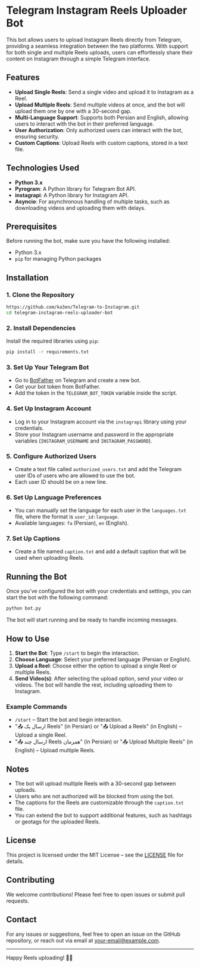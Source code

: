
# Telegram Instagram Reels Uploader Bot

This bot allows users to upload Instagram Reels directly from Telegram, providing a seamless integration between the two platforms. With support for both single and multiple Reels uploads, users can effortlessly share their content on Instagram through a simple Telegram interface.

## Features

- **Upload Single Reels**: Send a single video and upload it to Instagram as a Reel.
- **Upload Multiple Reels**: Send multiple videos at once, and the bot will upload them one by one with a 30-second gap.
- **Multi-Language Support**: Supports both Persian and English, allowing users to interact with the bot in their preferred language.
- **User Authorization**: Only authorized users can interact with the bot, ensuring security.
- **Custom Captions**: Upload Reels with custom captions, stored in a text file.

## Technologies Used

- **Python 3.x**
- **Pyrogram**: A Python library for Telegram Bot API.
- **instagrapi**: A Python library for Instagram API.
- **Asyncio**: For asynchronous handling of multiple tasks, such as downloading videos and uploading them with delays.

## Prerequisites

Before running the bot, make sure you have the following installed:

- Python 3.x
- `pip` for managing Python packages

## Installation

### 1. Clone the Repository

```bash
https://github.com/ka3en/Telegram-to-Instagram.git
cd telegram-instagram-reels-uploader-bot
```

### 2. Install Dependencies

Install the required libraries using `pip`:

```bash
pip install -r requirements.txt
```

### 3. Set Up Your Telegram Bot

- Go to [BotFather](https://core.telegram.org/bots#botfather) on Telegram and create a new bot.
- Get your bot token from BotFather.
- Add the token in the `TELEGRAM_BOT_TOKEN` variable inside the script.

### 4. Set Up Instagram Account

- Log in to your Instagram account via the `instagrapi` library using your credentials.
- Store your Instagram username and password in the appropriate variables (`INSTAGRAM_USERNAME` and `INSTAGRAM_PASSWORD`).

### 5. Configure Authorized Users

- Create a text file called `authorized_users.txt` and add the Telegram user IDs of users who are allowed to use the bot.
- Each user ID should be on a new line.

### 6. Set Up Language Preferences

- You can manually set the language for each user in the `languages.txt` file, where the format is `user_id:language`.
- Available languages: `fa` (Persian), `en` (English).

### 7. Set Up Captions

- Create a file named `caption.txt` and add a default caption that will be used when uploading Reels.

## Running the Bot

Once you’ve configured the bot with your credentials and settings, you can start the bot with the following command:

```bash
python bot.py
```

The bot will start running and be ready to handle incoming messages.

## How to Use

1. **Start the Bot**: Type `/start` to begin the interaction.
2. **Choose Language**: Select your preferred language (Persian or English).
3. **Upload a Reel**: Choose either the option to upload a single Reel or multiple Reels.
4. **Send Video(s)**: After selecting the upload option, send your video or videos. The bot will handle the rest, including uploading them to Instagram.

### Example Commands

- `/start` – Start the bot and begin interaction.
- "📤 ارسال یک Reels" (in Persian) or "📤 Upload a Reels" (in English) – Upload a single Reel.
- "📤 ارسال چند Reels همزمان" (in Persian) or "📤 Upload Multiple Reels" (in English) – Upload multiple Reels.

## Notes

- The bot will upload multiple Reels with a 30-second gap between uploads.
- Users who are not authorized will be blocked from using the bot.
- The captions for the Reels are customizable through the `caption.txt` file.
- You can extend the bot to support additional features, such as hashtags or geotags for the uploaded Reels.

## License

This project is licensed under the MIT License – see the [LICENSE](LICENSE) file for details.

## Contributing

We welcome contributions! Please feel free to open issues or submit pull requests.

## Contact

For any issues or suggestions, feel free to open an issue on the GitHub repository, or reach out via email at [your-email@example.com](mailto:your-email@example.com).

---

Happy Reels uploading! 🎥🚀
